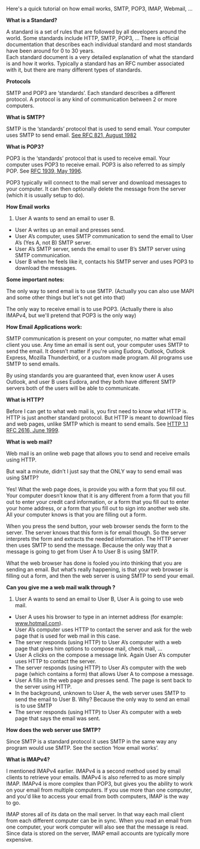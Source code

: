 Here's a quick tutorial on how email works, SMTP, POP3, IMAP, Webmail, ...

**What is a Standard?**

A standard is a set of rules that are followed by all developers around the world.  Some standards include HTTP, SMTP, POP3, …
There is official documentation that describes each individual standard and most standards have been around for 0 to 30 years.  
Each standard document is a very detailed explanation of what the standard is and how it works.  Typically a standard has an RFC number associated with it, but there are many different types of standards.


**Protocols**

SMTP and POP3 are ‘standards’.  Each standard describes a different protocol.  A protocol is any kind of communication between 2 or more computers.


**What is SMTP?**

SMTP is the ‘standards’ protocol that is used to send email.  Your computer uses SMTP to send email.   [See RFC 821, August 1982][1]

**What is POP3?**

POP3 is the ‘standards’ protocol that is used to receive email.  Your computer uses POP3 to receive email.  POP3 is also referred to as simply POP.  See [RFC 1939, May 1996][2].

POP3 typically will connect to the mail server and download messages to your computer.  It can then optionally delete the message from the server (which it is usually setup to do). 


**How Email works**

1. User A wants to send an email to user B.  
- User A writes up an email and presses send.  
- User A’s computer, uses SMTP communication to send the email to User A’s (Yes A, not B) SMTP server.  
- User A’s SMTP server, sends the email to user B’s SMTP server using SMTP communication.  
- User B when he feels like it, contacts his SMTP server and uses POP3 to download the   messages.


**Some important notes:**

The only way to send email is to use SMTP.  (Actually you can also use MAPI and some other things but let's not get into that) 

The only way to receive email is to use POP3. (Actually there is also IMAPv4, but we'll pretend that POP3 is the only way)


**How Email Applications work:**

SMTP communication is present on your computer, no matter what email client you use.  Any time an email is sent out, your computer uses SMTP to send the email.  It doesn’t matter if you're using Eudora, Outlook, Outlook Express, Mozilla Thunderbird, or a custom made program.  All programs use SMTP to send emails.  

By using standards you are guaranteed that, even know user A uses Outlook, and user B uses Eudora, and they both have different SMTP servers both of the users will be able to communicate.

**What is HTTP?**

Before I can get to what web mail is, you first need to know what HTTP is.
HTTP is just another standard protocol.  But HTTP is meant to download files and web pages, unlike SMTP which is meant to send emails.   See [HTTP 1.1 RFC 2616, June 1999][3]. 


**What is web mail?**

Web mail is an online web page that allows you to send and receive emails using HTTP. 


But wait a minute, didn’t I just say that the ONLY way to send email was using SMTP?


Yes!  What the web page does, is provide you with a form that you fill out.  Your computer doesn’t know that it is any different from a form that you fill out to enter your credit card information, or a form that you fill out to enter your home address, or a form that you fill out to sign into another web site.  All your computer knows is that you are filling out a form.


When you press the send button, your web browser sends the form to the server.   The server knows that this form is for email though.  So the server interprets the form and extracts the needed information.  The HTTP server then uses SMTP to send the message.  Because the only way that a message is going to get from User A to User B is using SMTP.


What the web browser has done is fooled you into thinking that you are sending an email.  But what’s really happening, is that your web browser is filling out a form, and then the web server is using SMTP to send your email.


**Can you give me a web mail walk through ?**

1. User A wants to send an email to User B, User A is going to use web mail.
- User A uses his browser to type in an internet address (for example: www.hotmail.com). 
- User A’s computer uses HTTP to contact the server and ask for the web page that is used for web mail in this case.
- The server responds (using HTTP) to User A’s computer with a web page that gives him options to compose mail, check mail, …
- User A clicks on the compose a message link. Again User A’s computer uses HTTP to contact the server.
- The server responds (using HTTP) to User A’s computer with the web page (which contains a form) that allows User A to compose a message.
- User A fills in the web page and presses send.  The page is sent back to the server using HTTP.
- In the background, unknown to User A, the web server uses SMTP to send the email to User B. Why? Because the only way to send an email is to use SMTP
- The server responds (using HTTP) to User A’s computer with a web page that says the email was sent.



**How does the web server use SMTP?**

Since SMTP is a standard protocol it uses SMTP in the same way any program would use SMTP.  See the section ‘How email works’.  

**What is IMAPv4?**

I mentioned IMAPv4 earlier.  IMAPv4 is a second method used by email clients to retrieve your emails. IMAPv4 is also referred to as more simply IMAP.  IMAPv4 is more complex than POP3, but gives you the ability to work on your email from multiple computers.  If you use more than one computer, and you'd like to access your email from both computers, IMAP is the way to go.  

IMAP stores all of its data on the mail server.  In that way each mail client from each different computer can be in sync.  When you read an email from one computer, your work computer will also see that the message is read.  Since data is stored on the server, IMAP email accounts are typically more expensive. 


  [1]: http://james.apache.org/server/rfclist/smtp/rfc0821.txt
  [2]: http://www.faqs.org/rfcs/rfc1939.html
  [3]: http://www.w3.org/Protocols/rfc2616/rfc2616.html
